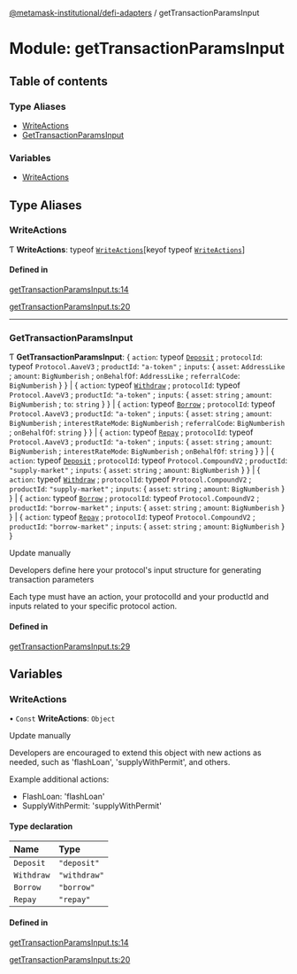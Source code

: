 [@metamask-institutional/defi-adapters](../README.md) / getTransactionParamsInput

# Module: getTransactionParamsInput

## Table of contents

### Type Aliases

- [WriteActions](getTransactionParamsInput.md#writeactions-1)
- [GetTransactionParamsInput](getTransactionParamsInput.md#gettransactionparamsinput)

### Variables

- [WriteActions](getTransactionParamsInput.md#writeactions)

## Type Aliases

### WriteActions

Ƭ **WriteActions**: typeof [`WriteActions`](getTransactionParamsInput.md#writeactions)[keyof typeof [`WriteActions`](getTransactionParamsInput.md#writeactions)]

#### Defined in

[getTransactionParamsInput.ts:14](https://github.com/consensys-vertical-apps/mmi-defi-adapters/blob/main/src/types/getTransactionParamsInput.ts#L14)

[getTransactionParamsInput.ts:20](https://github.com/consensys-vertical-apps/mmi-defi-adapters/blob/main/src/types/getTransactionParamsInput.ts#L20)

___

### GetTransactionParamsInput

Ƭ **GetTransactionParamsInput**: { `action`: typeof [`Deposit`](getTransactionParamsInput.md#deposit) ; `protocolId`: typeof `Protocol.AaveV3` ; `productId`: ``"a-token"`` ; `inputs`: { `asset`: `AddressLike` ; `amount`: `BigNumberish` ; `onBehalfOf`: `AddressLike` ; `referralCode`: `BigNumberish`  }  } \| { `action`: typeof [`Withdraw`](getTransactionParamsInput.md#withdraw) ; `protocolId`: typeof `Protocol.AaveV3` ; `productId`: ``"a-token"`` ; `inputs`: { `asset`: `string` ; `amount`: `BigNumberish` ; `to`: `string`  }  } \| { `action`: typeof [`Borrow`](getTransactionParamsInput.md#borrow) ; `protocolId`: typeof `Protocol.AaveV3` ; `productId`: ``"a-token"`` ; `inputs`: { `asset`: `string` ; `amount`: `BigNumberish` ; `interestRateMode`: `BigNumberish` ; `referralCode`: `BigNumberish` ; `onBehalfOf`: `string`  }  } \| { `action`: typeof [`Repay`](getTransactionParamsInput.md#repay) ; `protocolId`: typeof `Protocol.AaveV3` ; `productId`: ``"a-token"`` ; `inputs`: { `asset`: `string` ; `amount`: `BigNumberish` ; `interestRateMode`: `BigNumberish` ; `onBehalfOf`: `string`  }  } \| { `action`: typeof [`Deposit`](getTransactionParamsInput.md#deposit) ; `protocolId`: typeof `Protocol.CompoundV2` ; `productId`: ``"supply-market"`` ; `inputs`: { `asset`: `string` ; `amount`: `BigNumberish`  }  } \| { `action`: typeof [`Withdraw`](getTransactionParamsInput.md#withdraw) ; `protocolId`: typeof `Protocol.CompoundV2` ; `productId`: ``"supply-market"`` ; `inputs`: { `asset`: `string` ; `amount`: `BigNumberish`  }  } \| { `action`: typeof [`Borrow`](getTransactionParamsInput.md#borrow) ; `protocolId`: typeof `Protocol.CompoundV2` ; `productId`: ``"borrow-market"`` ; `inputs`: { `asset`: `string` ; `amount`: `BigNumberish`  }  } \| { `action`: typeof [`Repay`](getTransactionParamsInput.md#repay) ; `protocolId`: typeof `Protocol.CompoundV2` ; `productId`: ``"borrow-market"`` ; `inputs`: { `asset`: `string` ; `amount`: `BigNumberish`  }  }

Update manually

Developers define here your protocol's input structure for generating transaction parameters

Each type must have an action, your protocolId and your productId and inputs related to your specific protocol action.

#### Defined in

[getTransactionParamsInput.ts:29](https://github.com/consensys-vertical-apps/mmi-defi-adapters/blob/main/src/types/getTransactionParamsInput.ts#L29)

## Variables

### WriteActions

• `Const` **WriteActions**: `Object`

Update manually

Developers are encouraged to extend this object with new actions as needed, such as 'flashLoan',
'supplyWithPermit', and others.

Example additional actions:
- FlashLoan: 'flashLoan'
- SupplyWithPermit: 'supplyWithPermit'

#### Type declaration

| Name | Type |
| :------ | :------ |
| `Deposit` | ``"deposit"`` |
| `Withdraw` | ``"withdraw"`` |
| `Borrow` | ``"borrow"`` |
| `Repay` | ``"repay"`` |

#### Defined in

[getTransactionParamsInput.ts:14](https://github.com/consensys-vertical-apps/mmi-defi-adapters/blob/main/src/types/getTransactionParamsInput.ts#L14)

[getTransactionParamsInput.ts:20](https://github.com/consensys-vertical-apps/mmi-defi-adapters/blob/main/src/types/getTransactionParamsInput.ts#L20)
